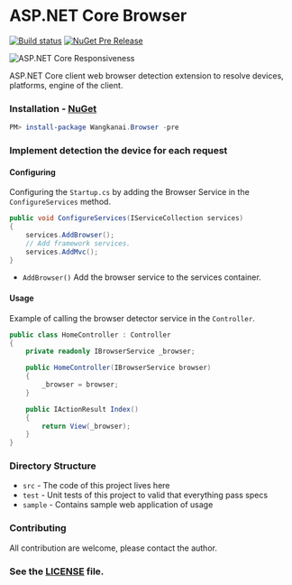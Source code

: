 # ASP.NET Core Browser

[![Build status](https://ci.appveyor.com/api/projects/status/nwke0v8dqp3xkgwr/branch/dev?svg=true)](https://ci.appveyor.com/project/wangkanai/browser/branch/dev) [![NuGet Pre Release](https://img.shields.io/nuget/vpre/Wangkanai.Browser.svg?maxAge=2592000)](https://www.nuget.org/packages/Wangkanai.Browser/)

![ASP.NET Core Responsiveness](https://raw.githubusercontent.com/wangkanai/browser/master/asset/aspnet-core-browser.png)

ASP.NET Core client web browser detection extension to resolve devices, platforms, engine of the client.

### Installation - [NuGet](https://www.nuget.org/packages/Wangkanai.Browser/)

```powershell
PM> install-package Wangkanai.Browser -pre
```

### Implement detection the device for each request

#### Configuring
Configuring the `Startup.cs` by adding the Browser Service in the `ConfigureServices` method.
```csharp
public void ConfigureServices(IServiceCollection services)
{
    services.AddBrowser();
    // Add framework services.
    services.AddMvc();
}
```
* `AddBrowser()` Add the browser service to the services container.

#### Usage

Example of calling the browser detector service in the `Controller`.
```csharp
public class HomeController : Controller
{
    private readonly IBrowserService _browser;

    public HomeController(IBrowserService browser)
    {
        _browser = browser;
    }

    public IActionResult Index()
    {            
        return View(_browser);
    }
}
```

### Directory Structure
* `src` - The code of this project lives here
* `test` - Unit tests of this project to valid that everything pass specs
* `sample` - Contains sample web application of usage

### Contributing

All contribution are welcome, please contact the author.

### See the [LICENSE](https://github.com/wangkanai/Browser/blob/master/LICENSE) file.
